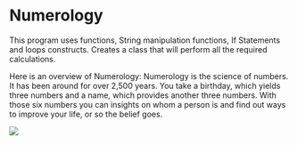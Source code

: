 # Numerology

This program uses functions, String manipulation functions, If Statements and loops constructs.  Creates a class that will perform all the required calculations.  


Here is an overview of Numerology: Numerology is the science of numbers.  It has been around for over 2,500 years.  You take a birthday, which yields three numbers and a name, which provides another three numbers.  With those six numbers you can insights on whom a person is and find out ways to improve your life, or so the belief goes.

![](https://user-images.githubusercontent.com/83522315/167282750-b5201928-4653-400b-aa9b-c78436398df4.PNG)


